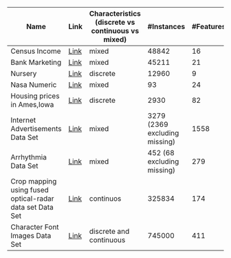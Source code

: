 | Name                                                     | Link                                                                                                   | Characteristics (discrete vs continuous vs mixed) | #Instances                    | #Features | #Continuous features | #Discrete features | #Categorical features | #Nominal features | #Ordinal features | Task           | RQ1 | RQ2 | RQ3 | RQ4 | RQ5 |
| -------------------------------------------------------- | ------------------------------------------------------------------------------------------------------ | ------------------------------------------------- | ----------------------------- | --------- | -------------------- | ------------------ | --------------------- | ----------------- | ----------------- | -------------- | --- | --- | --- | --- | --- |
| Census Income                                            | [Link](https://archive.ics.uci.edu/ml/datasets/census+income "Link")                                   | mixed                                             | 48842                         | 16        | 6                    | 10                 | 10                    |                   |                   | classification |     |     |     |     | x   |
| Bank Marketing                                           | [Link](https://archive.ics.uci.edu/ml/datasets/Bank+Marketing "Link")                                  | mixed                                             | 45211                         | 21        | 11                   | 10                 | 10                    |                   |                   | classification |     |     |     |     | x   |
| Nursery                                                  | [Link](https://archive.ics.uci.edu/ml/datasets/nursery "Link")                                         | discrete                                          | 12960                         | 9         | 0                    | 9                  | 9                     |                   |                   | classification |     |     |     |     | x   |
| Nasa Numeric                                             | [Link](https://www.openml.org/search?type=data&sort=runs&id=1076&status=active "Link")                 | mixed                                             | 93                            | 24        | 3                    | 21                 | 21                    |                   |                   | regression     |     |     |     |     | x   |
| Housing prices in Ames,Iowa                              | [Link](https://vincentarelbundock.github.io/Rdatasets/csv/openintro/ames.csv "Link")                   | discrete                                          | 2930                          | 82        | 20                   | 14                 | 39                    | 23                | 23                | regression     |     |     |     |     | x   |
| Internet Advertisements Data Set                         | [Link](https://archive.ics.uci.edu/ml/datasets/Internet+Advertisements "Link")                         | mixed                                             | 3279 (2369 excluding missing) | 1558      | 1                    | 2                  | 1555                  | 1555              | 0                 | classification | x   |     |     |     |     |
| Arrhythmia Data Set                                      | [Link](https://archive.ics.uci.edu/ml/datasets/Arrhythmia "Link")                                      | mixed                                             | 452 (68 excluding missing)    | 279       | 120                  | 86                 | 73                    | 73                | 0                 | classification | x   |     |     |     |     |
| Crop mapping using fused optical-radar data set Data Set | [Link](https://archive.ics.uci.edu/ml/datasets/Crop+mapping+using+fused+optical-radar+data+set "Link") | continuos                                         | 325834                        | 174       | 174                  | 0                  | 0                     | 0                 | 0                 | classification | x   |     |     |     |     |
| Character Font Images Data Set                           | [Link](https://archive.ics.uci.edu/ml/datasets/Character+Font+Images "Link")                           | discrete and continuous                           | 745000                        | 411       | 2                    | 409                | 0                     | 0                 | 0                 | classification | x   |     |     |     |     |
